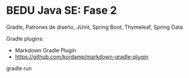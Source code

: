 BEDU Java SE: Fase 2
============

Gradle, Patrones de diseño, JUnit, Spring Boot, Thymeleaf, Spring Data


Gradle plugins:
* Markdown Gradle Plugin
* https://github.com/kordamp/markdown-gradle-plugin


gradle run
